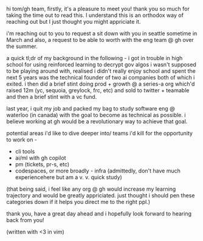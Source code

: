 hi tom/gh team,
firstly, it's a pleasure to meet you! thank you so much for taking the time out to read this. I understand this is an orthodox way of reaching out but I just thought you might appriciate it.

i'm reaching out to you to request a sit down with you in seattle sometime in March and also, a request to be able to worth with the eng team @ gh over the summer.

 a quick tl;dr of my background in the following - 
i got in trouble in high school for using reinforced learning to decrypt gov algos i wasn't supposed to be playing around with, realised i didn't really enjoy school and spent the next 5 years was the technical founder of two ai companies both of which i exited. i then did a brief stint doing prod + growth @ a series-a org which'd raised 12m (yc, sequoia, greylock, frc, etc) and sold to twitter + teamable and then a brief stint with a vc fund. 

last year, i quit my job and packed my bag to study software eng @ waterloo (in canada) with the goal to become as technical as possible. i believe working at gh would be a revolutionary way to achieve that goal. 

potential areas i'd like to dive deeper into/ teams i'd kill for the opportunity to work on - 
* cli tools
* ai/ml with gh copilot
* pm (tickets, pr-s, etc)
* codespaces, or more broadly - infra (admittedly, don't have much experiencehere but am a v. v. quick study)

(that being said, i feel like any org @ gh would increase my learning trajectory and would be greatly appriciated. just thought i should pen these categories down if it helps you direct me to the right ppl.)


thank you, have a great day ahead and i hopefully look forward to hearing back from you!


(written with <3 in vim)

